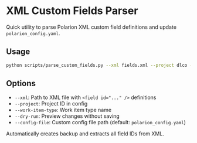 # XML Custom Fields Parser

Quick utility to parse Polarion XML custom field definitions and update `polarion_config.yaml`.

## Usage

```bash
python scripts/parse_custom_fields.py --xml fields.xml --project dlco --work-item-type regulatoryRequirement
```

## Options

- `--xml`: Path to XML file with `<field id="..." />` definitions
- `--project`: Project ID in config
- `--work-item-type`: Work item type name
- `--dry-run`: Preview changes without saving
- `--config-file`: Custom config file path (default: `polarion_config.yaml`)

Automatically creates backup and extracts all field IDs from XML.